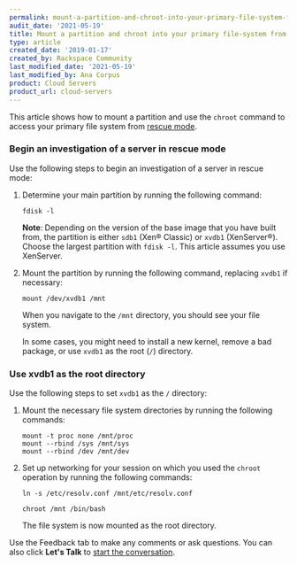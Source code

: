 ```yaml
---
permalink: mount-a-partition-and-chroot-into-your-primary-file-system-from-rescue-mode
audit_date: '2021-05-19'
title: Mount a partition and chroot into your primary file-system from rescue mode
type: article
created_date: '2019-01-17'
created_by: Rackspace Community
last_modified_date: '2021-05-19'
last_modified_by: Ana Corpus
product: Cloud Servers
product_url: cloud-servers
---
```


This article shows how to mount a partition and use the `chroot` command to access your
primary file system from [rescue mode](https://docs-ospc.rackspace.com/support/how-to/cloud-servers/rescue-mode/).

### Begin an investigation of a server in rescue mode

Use the following steps to begin an investigation of a server in rescue mode:

1. Determine your main partition by running the following command:

       fdisk -l

   **Note**: Depending on the version of the base image that you have built from, the
   partition is either `sdb1` (Xen&reg; Classic) or `xvdb1` (XenServer&reg;).
   Choose the largest partition with `fdisk -l`. This article assumes you use XenServer.

2. Mount the partition by running the following command, replacing `xvdb1` if necessary:

       mount /dev/xvdb1 /mnt

   When you navigate to the `/mnt` directory, you should see your file system.

   In some cases, you might need to install a new kernel, remove a bad package, or use
   `xvdb1` as the root (`/`) directory.

### Use xvdb1 as the root directory

Use the following steps to set `xvdb1` as the `/` directory:

1. Mount the necessary file system directories by running the following commands:

       mount -t proc none /mnt/proc
       mount --rbind /sys /mnt/sys
       mount --rbind /dev /mnt/dev

2. Set up networking for your session on which you used the `chroot` operation by running
   the following commands:

       ln -s /etc/resolv.conf /mnt/etc/resolv.conf

       chroot /mnt /bin/bash

   The file system is now mounted as the root directory.

Use the Feedback tab to make any comments or ask questions. You can also click **Let's Talk**
to [start the conversation](https://www.rackspace.com/).

